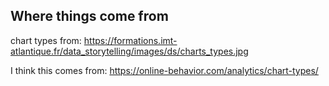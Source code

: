 ## Where things come from

chart types from: https://formations.imt-atlantique.fr/data_storytelling/images/ds/charts_types.jpg

I think this comes from: https://online-behavior.com/analytics/chart-types/
